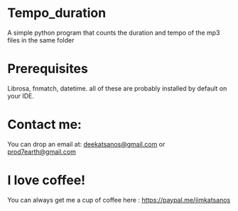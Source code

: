 # Tempo_duration
A simple python program that counts the duration and tempo of the mp3 files in the same folder
# Prerequisites
Librosa, fnmatch, datetime. all of these are probably installed by default on your IDE.
# Contact me:
You can drop an email at: deekatsanos@gmail.com or prod7earth@gmail.com
# I love coffee!
You can always get me a cup of coffee here : https://paypal.me/jimkatsanos
